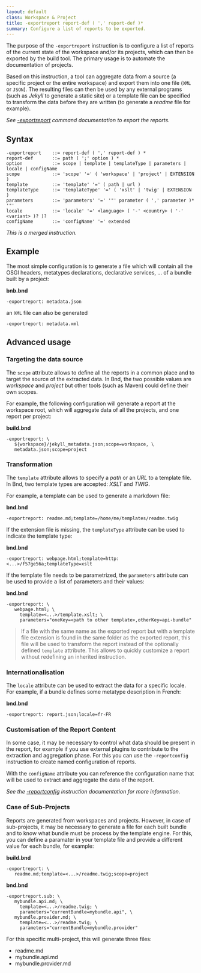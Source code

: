 ```yaml
---
layout: default
class: Workspace & Project
title: -exportreport report-def ( ',' report-def )* 
summary: Configure a list of reports to be exported.
---
```


The purpose of the `-exportreport` instruction is to configure a list of reports of the current state of the workspace and/or its projects, which can then be exported by the build tool. The primary usage is to automate the documentation of projects. 

Based on this instruction, a tool can aggregate data from a source (a specific project or the entire workspace) and export them into one file (`XML` or `JSON`). The resulting files can then be used by any external programs (such as *Jekyll* to generate a static site) or a template file can be specified to transform the data before they are written (to generate a *readme* file for example).

*See [-exportreport](../commands/exportreport.md) command documentation to export the reports.*

## Syntax

    -exportreport    ::= report-def ( ',' report-def ) *
    report-def       ::= path ( ';' option ) *
    option           ::= scope | template | templateType | parameters | locale | configName
    scope            ::= 'scope' '=' ( 'workspace' | 'project' | EXTENSION )
    template         ::= 'template' '=' ( path | url )
    templateType     ::= 'templateType' '=' ( 'xslt' | 'twig' | EXTENSION )
    parameters       ::= 'parameters' '=' '"' parameter ( ',' parameter )* '"'
    locale           ::= 'locale' '=' <language> ( '-' <country> ( '-' <variant> )? )?
    configName       ::= 'configName' '=' extended


*This is a merged instruction.*

## Example

The most simple configuration is to generate a file which will contain all the OSGI headers, metatypes declarations, declarative services, ... of a bundle built by a project:

**bnb.bnd**

    -exportreport: metadata.json

an `XML` file can also be generated

    -exportreport: metadata.xml

## Advanced usage

### Targeting the data source

The `scope` attribute allows to define all the reports in a common place and to target the source of the extracted data. In Bnd, the two possible values are *workspace* and *project* but other tools (such as Maven) could define their own scopes. 

For example, the following configuration will generate a report at the workspace root, which will aggregate data of all the projects, and one report per project:

**build.bnd**

    -exportreport: \
       ${workspace}/jekyll_metadata.json;scope=workspace, \
       metadata.json;scope=project

### Transformation

The `template` attribute allows to specify a *path* or an *URL* to a template file. In Bnd, two template types are accepted: *XSLT* and *TWIG*.

For example, a template can be used to generate a markdown file:

**bnd.bnd**

    -exportreport: readme.md;template=/home/me/templates/readme.twig


If the extension file is missing, the `templateType` attribute can be used to indicate the template type:

**bnd.bnd**

    -exportreport: webpage.html;template=http:<...>/f57ge56a;templateType=xslt

If the template file needs to be parametrized, the `parameters` attribute can be used to provide a list of parameters and their values:

**bnd.bnd**

    -exportreport: \
       webpage.html; \
         template=<...>/template.xslt; \
         parameters="oneKey=<path to other template>,otherKey=api-bundle"

> If a file with the same name as the exported report but with a template file extension is found in the same folder as the exported report, this file will be used to transform the report instead of the optionally defined `template` attribute. This allows to quickly customize a report without redefining an inherited instruction.

### Internationalisation

The `locale` attribute can be used to extract the data for a specific locale. For example, if a bundle defines some metatype description in French:


**bnd.bnd**

    -exportreport: report.json;locale=fr-FR


### Customisation of the Report Content

In some case, it may be necessary to control what data should be present in the report, for example if you use external plugins to contribute to the extraction and aggregation phase. For this you can use the `-reportconfig` instruction to create named configuration of reports.

With the `configName` attribute you can reference the configuration name that will be used to extract and aggregate the data of the report.

*See the [-reportconfig](./reportconfig.md) instruction documentation for more information.*

### Case of Sub-Projects

Reports are generated from workspaces and projects. However, in case of sub-projects, it may be necessary to generate a file for each built bundle and to know what bundle must be process by the template engine. For this, you can define a paramater in your template file and provide a different value for each bundle, for example:

**build.bnd**

    -exportreport: \
       readme.md;template=<...>/readme.twig;scope=project

**bnd.bnd**

    -exportreport.sub: \
       mybundle.api.md; \
         template=<...>/readme.twig; \
         parameters="currentBundle=mybundle.api", \
       mybundle.provider.md; \
         template=<...>/readme.twig; \
         parameters="currentBundle=mybundle.provider"

For this specific multi-project, this will generate three files:

* readme.md
* mybundle.api.md
* mybundle.provider.md
